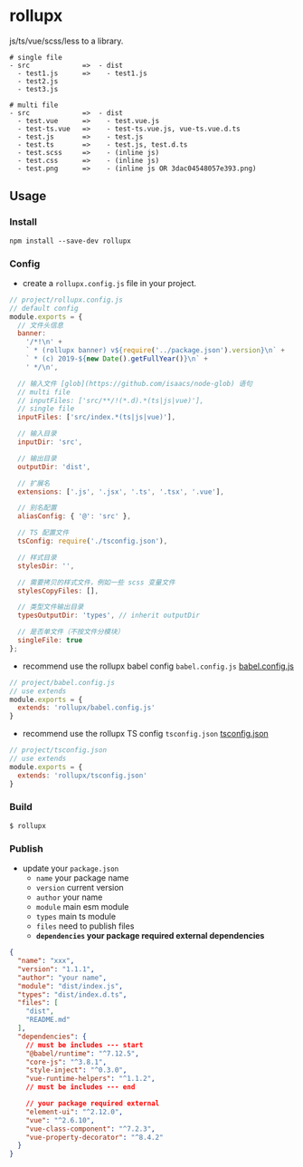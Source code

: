 # rollupx

js/ts/vue/scss/less to a library.

```
# single file
- src             =>  - dist
  - test1.js      =>    - test1.js
  - test2.js
  - test3.js

# multi file
- src             =>  - dist
  - test.vue      =>    - test.vue.js
  - test-ts.vue   =>    - test-ts.vue.js, vue-ts.vue.d.ts
  - test.js       =>    - test.js
  - test.ts       =>    - test.js, test.d.ts
  - test.scss     =>    - (inline js)
  - test.css      =>    - (inline js)
  - test.png      =>    - (inline js OR 3dac04548057e393.png)
```

## Usage

### Install

```
npm install --save-dev rollupx
```

### Config

- create a `rollupx.config.js` file in your project.

```js
// project/rollupx.config.js
// default config
module.exports = {
  // 文件头信息
  banner:
    '/*!\n' +
    ` * (rollupx banner) v${require('../package.json').version}\n` +
    ` * (c) 2019-${new Date().getFullYear()}\n` +
    ' */\n',

  // 输入文件 [glob](https://github.com/isaacs/node-glob) 语句
  // multi file
  // inputFiles: ['src/**/!(*.d).*(ts|js|vue)'],
  // single file
  inputFiles: ['src/index.*(ts|js|vue)'],

  // 输入目录
  inputDir: 'src',

  // 输出目录
  outputDir: 'dist',

  // 扩展名
  extensions: ['.js', '.jsx', '.ts', '.tsx', '.vue'],

  // 别名配置
  aliasConfig: { '@': 'src' },

  // TS 配置文件
  tsConfig: require('./tsconfig.json'),

  // 样式目录
  stylesDir: '',

  // 需要拷贝的样式文件，例如一些 scss 变量文件
  stylesCopyFiles: [],

  // 类型文件输出目录
  typesOutputDir: 'types', // inherit outputDir

  // 是否单文件（不按文件分模块）
  singleFile: true
};
```

- recommend use the rollupx babel config `babel.config.js` [babel.config.js](./babel.config.js)

```js
// project/babel.config.js
// use extends
module.exports = {
  extends: 'rollupx/babel.config.js'
}
```

- recommend use the rollupx TS config `tsconfig.json` [tsconfig.json](./tsconfig.json)

```js
// project/tsconfig.json
// use extends
module.exports = {
  extends: 'rollupx/tsconfig.json'
}
```

### Build

```shell
$ rollupx
```

### Publish

- update your `package.json`
  - `name` your package name
  - `version` current version
  - `author` your name
  - `module` main esm module
  - `types` main ts module
  - `files` need to publish files
  - **`dependencies` your package required external dependencies**

```json
{
  "name": "xxx",
  "version": "1.1.1",
  "author": "your name",
  "module": "dist/index.js",
  "types": "dist/index.d.ts",
  "files": [
    "dist",
    "README.md"
  ],
  "dependencies": {
    // must be includes --- start
    "@babel/runtime": "^7.12.5",
    "core-js": "^3.8.1",
    "style-inject": "^0.3.0",
    "vue-runtime-helpers": "^1.1.2",
    // must be includes --- end

    // your package required external
    "element-ui": "^2.12.0",
    "vue": "^2.6.10",
    "vue-class-component": "^7.2.3",
    "vue-property-decorator": "^8.4.2"
  }
}

```
